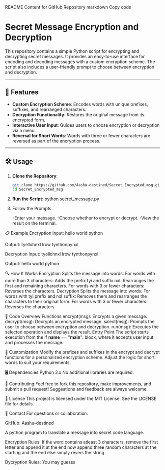 README Content for GitHub Repository
    markdown
    Copy code
# Secret Message Encryption and Decryption

This repository contains a simple Python script for encrypting and decrypting secret messages. It provides an easy-to-use interface for encoding and decoding messages with a custom encryption scheme. The script also includes a user-friendly prompt to choose between encryption and decryption.

---

## 🚀 Features

- **Custom Encryption Scheme**: Encodes words with unique prefixes, suffixes, and rearranged characters.
- **Decryption Functionality**: Restores the original message from its encrypted form.
- **Interactive User Input**: Guides users to choose encryption or decryption via a menu.
- **Reversal for Short Words**: Words with three or fewer characters are reversed as part of the encryption process.

---

## 🛠️ Usage

1. **Clone the Repository**:
   ```bash
   git clone https://github.com/Aashu-destined/Secret_Encrypted_msg.git
   cd Secret_Encrypted_msg

2. **Run the Script**:
    python secret_message.py

3. Follow the Prompts:

    -Enter your message.
    -Choose whether to encrypt or decrypt.
    -View the result on the terminal.

📋 Example
Encryption
Input:
hello world python

Output:
tyellohnxl lrow tynthonpynxl

Decryption
Input:
tyellohnxl lrow tynthonpynxl

Output:
hello world python

🔍 How It Works
Encryption
    Splits the message into words.
    For words with more than 3 characters:
    Adds the prefix tyi and suffix nxl.
    Rearranges the first and remaining characters.
    For words with 3 or fewer characters:
    Reverses the characters.
Decryption
    Splits the message into words.
    For words with tyi prefix and nxl suffix:
    Removes them and rearranges the characters to their original form.
    For words with 3 or fewer characters:
    Reverses the characters.


📜 Code Overview
Functions
    encrypt(msg): Encrypts a given message.
    decrypt(msg): Decrypts an encrypted message.
    salect(msg): Prompts the user to choose between encryption and decryption.
    run(msg): Executes the selected operation and displays the result.
Entry Point
The script starts execution from the if __name__ == "__main__": block, where it accepts user input and processes the message.


🔧 Customization
Modify the prefixes and suffixes in the encrypt and decrypt functions for a personalized encryption scheme.
Adjust the logic for short words to suit your requirements.


🖥️ Dependencies
Python 3.x
No additional libraries are required.

🤝 Contributing
Feel free to fork this repository, make improvements, and submit a pull request! Suggestions and feedback are always welcome.

📄 License
This project is licensed under the MIT License. See the LICENSE file for details.

📧 Contact
For questions or collaboration:

GitHub: Aashu-destined



































A python program to translate a message into secret code language.

Encryption Rules:
    If the word contains atleast 3 characters, remove the first letter and append it at the end
        now append three random characters at the starting and the end
    else
        simply revers the string

Dycryption Rules:
    You may guesss
